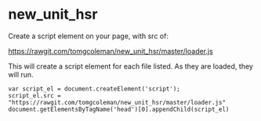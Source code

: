 # new_unit_hsr

Create a script element on your page, with src of:

https://rawgit.com/tomgcoleman/new_unit_hsr/master/loader.js

This will create a script element for each file listed.
As they are loaded, they will run.

    var script_el = document.createElement('script');
    script_el.src = "https://rawgit.com/tomgcoleman/new_unit_hsr/master/loader.js"
    document.getElementsByTagName('head')[0].appendChild(script_el)
